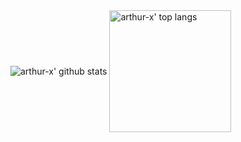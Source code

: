 <div>
<img align="center" src="https://github-readme-stats.vercel.app/api?username=arthur-x&count_private=true&show_icons=true&theme=radical&bg_color=45,990000,333377&title_color=FF3399&hide_border=true&card_width=340" alt="arthur-x' github stats"/>
<img align="center" height=195 src="https://github-readme-stats.vercel.app/api/top-langs/?username=arthur-x&layout=compact&hide_border=true&langs_count=8&theme=radical&bg_color=45,552266,005599&title_color=FF3399&hide_border=true&card_width=340&custom_title=Most%20Used%20Languages%20(public)" alt="arthur-x' top langs"/>
</div>
